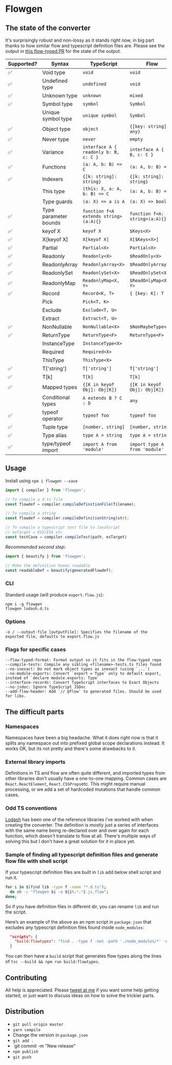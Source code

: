 # Flowgen

## The state of the converter
It's surprisingly robust and non-lossy as it stands right now, in big part thanks to how similar flow and typescript definition files are. Please see the output in [this flow-typed PR](https://github.com/flowtype/flow-typed/pull/590) for the state of the output.

| Supported? | Syntax | TypeScript | Flow |
|---|---|---|---|
| ✅ | Void type | `void` | `void` |
| ✅ | Undefined type | `undefined` | `void` |
| ✅ | Unknown type | `unknown` | `mixed` |
| ✅ | Symbol type | `symbol` | `Symbol` |
|    | Unique symbol type | `unique symbol` | `Symbol` |
| ✅ | Object type | `object` | `{[key: string]: any}` |
| ✅ | Never type | `never` | `empty` |
| ✅ | Variance | `interface A { readonly b: B, c: C }` | `interface A { +b: B, c: C }` |
| ✅ | Functions | `(a: A, b: B) => C` | `(a: A, b: B) => C` |
| ✅ | Indexers | `{[k: string]: string}` | `{[k: string]: string}` |
|    | This type | `(this: X, a: A, b: B) => C` | `(a: A, b: B) => C` |
|    | Type guards | `(a: X) => a is A` | `(a: X) => boolean` |
| ✅ | Type parameter bounds | `function f<A extends string>(a:A){}` | `function f<A: string>(a:A){}` |
| ✅ | keyof X | `keyof X` | `$Keys<X>` |
| ✅ | X[keyof X] | `X[keyof X]` | `X[$Keys<X>]` |
| ✅ | Partial | `Partial<X>` | `Partial<X>` |
| ✅ | Readonly | `Readonly<X>` | `$ReadOnly<X>` |
| ✅ | ReadonlyArray | `ReadonlyArray<X>` | `$ReadOnlyArray<X>` |
| ✅ | ReadonlySet | `ReadonlySet<X>` | `$ReadOnlySet<X>` |
| ✅ | ReadonlyMap | `ReadonlyMap<X, Y>` | `$ReadOnlyMap<X, Y>` |
| ✅ | Record | `Record<K, T>` | `{ [key: K]: T }` |
|    | Pick | `Pick<T, K>` |  |
|    | Exclude | `Exclude<T, U>` |  |
|    | Extract | `Extract<T, U>` |  |
| ✅ | NonNullable | `NonNullable<X>` | `$NonMaybeType<X>` |
| ✅ | ReturnType | `ReturnType<F>` | `ReturnType<F>` |
|    | InstanceType | `InstanceType<X>` |  |
|    | Required | `Required<X>` |  |
|    | ThisType | `ThisType<X>` |  |
| ✅ | T['string'] | `T['string']` | `T['string']` |
| ✅ | T[k] | `T[k]` | `T[k]` |
| ✅ | Mapped types | `{[K in keyof Obj]: Obj[K]}` | `{[K in keyof Obj]: Obj[K]}` |
|    | Conditional types | `A extends B ? C : D` | `any` |
| ✅ | typeof operator | `typeof foo` | `typeof foo` |
| ✅ | Tuple type | `[number, string]` | `[number, string]` |
| ✅ | Type alias | `type A = string` | `type A = string` |
| ✅ | type/typeof import | `import A from 'module'` | `import type A from 'module'` |

## Usage

Install using `npm i flowgen --save`

```js
import { compiler } from 'flowgen';

// To compile a d.ts file
const flowdef = compiler.compileDefinitionFile(filename);

// To compile a string
const flowdef = compiler.compileDefinitionString(str);

// To compile a typescript test file to JavaScript
// esTarget = ES5/ES6 etc
const testCase = compiler.compileTest(path, esTarget)
```

*Recommended second step:*

```js
import { beautify } from 'flowgen';

// Make the definition human readable
const readableDef = beautify(generatedFlowdef);
```

### CLI

Standard usage (will produce `export.flow.js`):
```
npm i -g flowgen
flowgen lodash.d.ts
```

### Options
```
-o / --output-file [outputFile]: Specifies the filename of the exported file, defaults to export.flow.js
```

### Flags for specific cases
```
--flow-typed-format: Format output so it fits in the flow-typed repo
--compile-tests: Compile any sibling <filename>-tests.ts files found
--no-inexact: Do not mark object types as inexact (using `...`)
--no-module-exports: Convert `export = Type` only to default export, instead of `declare module.exports: Type`
--interface-records: Convert TypeScript interfaces to Exact Objects
--no-jsdoc: Ignore TypeScript JSDoc
--add-flow-header: Add `// @flow` to generated files. Should be used for libs.
```

## The difficult parts

### Namespaces
Namespaces have been a big headache. What it does right now is that it splits any namespace out into prefixed global scope declarations instead. It works OK, but its not pretty and there's some drawbacks to it.

### External library imports
Definitions in TS and flow are often quite different, and imported types from other libraries don't usually have
a one-to-one mapping. Common cases are `React.ReactElement`, `React.CSSProps`etc.
This might require manual processing, or we add a set of hardcoded mutations that handle common cases.

### Odd TS conventions
[Lodash](https://github.com/DefinitelyTyped/DefinitelyTyped/blob/9fb1696ad55c0ac54bbf6e477f21b52536211a1e/types/lodash/index.d.ts) has been one of the reference libraries i've worked with when creating the
converter. The definition is mostly just a series of interfaces with the same name being re-declared over and over again for each function, which doesn't translate to flow at all. There's multiple ways of solving this but I don't have a great solution for it in place yet.

### Sample of finding all typescript definition files and generate flow file with shell script
If your typescript definition files are built in `lib` add below shell script and run it.

```sh
for i in $(find lib -type f -name "*.d.ts");
  do sh -c "flowgen $i -o ${i%.*.*}.js.flow";
done;
```

So if you have definition files in different dir, you can rename `lib` and run the script.

Here’s an example of the above as an npm script in `package.json` that excludes any typescript definition files found inside `node_modules`:
```json
  "scripts": {
    "build:flowtypes": "find . -type f -not -path './node_modules/*' -name '*.d.ts' -exec sh -c 'yarn flowgen --add-flow-header $1 -o ${1%.*.*}.js.flow' _ '{}' \\;"
  }
```

You can then have a `build` script that generates flow types along the lines of `tsc --build && npm run build:flowtypes`.

## Contributing

All help is appreciated. Please [tweet at me](https://twitter.com/joarwilk) if you want some help getting started, or just want to discuss ideas on how to solve the trickier parts.

## Distribution

* `git pull origin master`
* `yarn compile`
* Change the version in `package.json`
* `git add .`
* `git commit -m "New release"
* `npm publish`
* `git push`
